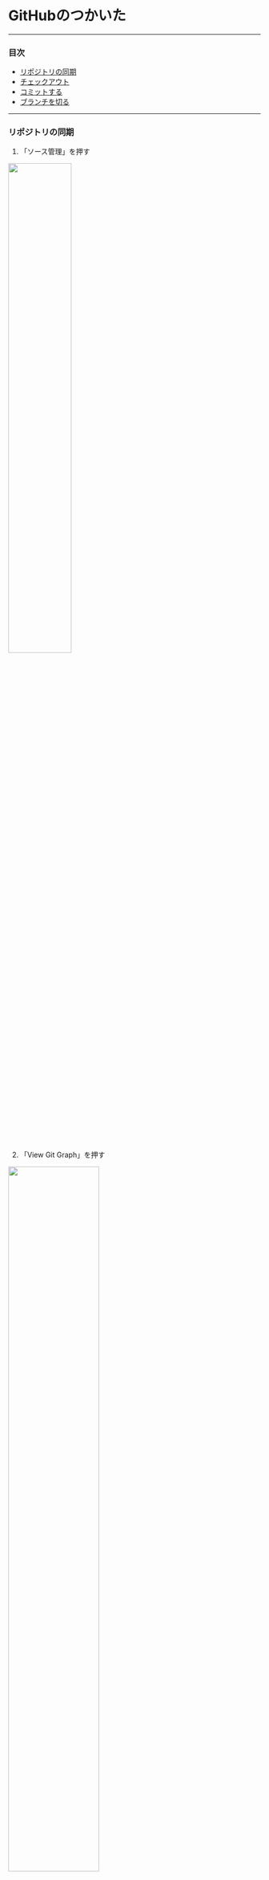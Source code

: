 # GitHubのつかいた

---
### 目次
- [リポジトリの同期](#リポジトリの同期)
- [チェックアウト](#チェックアウトのやりかた)
- [コミットする](#コミットのやり方)
- [ブランチを切る](#ブランチの切り方)
---

### リポジトリの同期
1. 「ソース管理」を押す

<img src="./images/fetch-1.png" width="50%">

2. 「View Git Graph」を押す

<img src="./images/fetch-2.png" width="60%">

3. 「Fetch from Remote(s)」を押す

<img src="./images/fetch-3.png" width="60%">

---

### チェックアウトのやりかた
チェックアウトとは：自分の手元の環境を見たいバージョンのものに変更することができる
1. 自分がみたいバージョンの欄で右クリック

<img src="./images/checkout-1.png" width="60%">

2. もしこの確認が出たら"Yes, checkout"

<img src="./images/checkout-2.png" width="60%">

---

### ブランチの切り方

ブランチとは：みんなが同じ場所に上書き保存すると，同じ場所を書き換えてしまう可能性があったりする．そのため自分用の作業場所を作ってコードを変更し，プルリクエスト(PR)という操作をして最後に合わせる(マージする)

<img src="./images/branch-0.png">

git graphでbranchを視覚的に見ることができる．上にいくほど時間が新しくなりそれぞれの色が1つのbranchを表す

1. 自分が切りたい元のブランチにチェックアウトする

今回の場合はmainブランチにチェックアウト．git graphにあるタグみたいな部分を右クリックして出てくるcheckout branchを押す

<img src="./images/branch-1.png">

2. ブランチを作る

上画像の丸と丸の間あたりを右クリックすると出てくるCreate Branchをクリック

<img src="./images/branch-2.png">

---

### コミットのやり方
コミットとは：自分が加えた変更をgitに保存　バージョンが変わる(checkoutできるようになる)

1. 変更したいファイルを，+ボタンを押してステージする

<img src="./images/commit-1.png" width="60%">

> もし変更を加えたファイル全部をコミットしたいなら，「変更」の+ボタンを押すと変更が加えられたすべてのファイルがステージされる
>
> <img src="./images/commit-2.png" width="60%">

2. コミットメッセージを書き，コミット
自分がどんな変更を加えたか(未来の自分と)みんなに教える．見て大体何をコミットしたか分かる名前がいい

<img src="./images/commit-3.png" width="60%">

3. 変更を同期する
ここまでの操作は自分のPC内だけでの操作だったので，これをgithubに送る

<img src="./images/commit-4.png" width="60%">
<img src="./images/commit-5.png" width="60%">

↑OKで良い

---